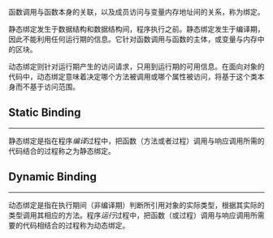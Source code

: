 函数调用与函数本身的关联，以及成员访问与变量内存地址间的关系，称为绑定。

静态绑定发生于数据结构和数据结构间，程序执行之前。静态绑定发生于编译期，因此不能利用任何运行期的信息。它针对函数调用与函数的主体，或变量与内存中的区块。

动态绑定则针对运行期产生的访问请求，只用到运行期的可用信息。在面向对象的代码中，动态绑定意味着决定哪个方法被调用或哪个属性被访问，将基于这个类本身而不基于访问范围。

## Static Binding

---

静态绑定是指在程序*编译*过程中，把函数（方法或者过程）调用与响应调用所需的代码结合的过程称之为静态绑定。

## Dynamic Binding

---

动态绑定是指在执行期间（非编译期）判断所引用对象的实际类型，根据其实际的类型调用其相应的方法。程序*运行*过程中，把函数（或过程）调用与响应调用所需要的代码相结合的过程称为动态绑定。